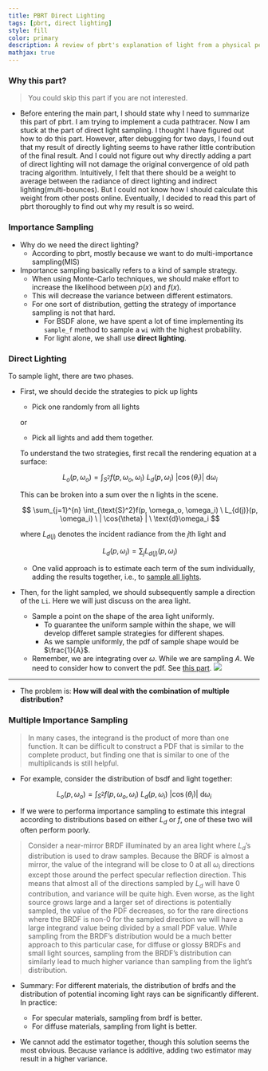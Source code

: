 ```yaml
---
title: PBRT Direct Lighting
tags: [pbrt, direct lighting]
style: fill
color: primary
description: A review of pbrt's explanation of light from a physical perspective.
mathjax: true
---
```


<script>
    MathJax = {
        tex: {
        inlineMath: [['$', '$'], ['\\(', '\\)']]
        }
    };
    </script>
<script type="text/javascript" id="MathJax-script" async src="https://cdn.jsdelivr.net/npm/mathjax@3/es5/tex-mml-chtml.js">
</script>    

### Why this part?
> You could skip this part if you are not interested.

- Before entering the main part, I should state why I need to summarize this part of pbrt. I am trying to implement a cuda pathtracer. Now I am stuck at the part of direct light sampling. I thought I have figured out how to do this part. However, after debugging for two days, I found out that my result of directly lighting seems to have rather little contribution of the final result. And I could not figure out why directly adding a part of direct lighting will not damage the original convergence of old path tracing algorithm. Intuitively, I felt that there should be a weight to average between the radiance of direct lighting and indirect lighting(multi-bounces). But I could not know how I should calculate this weight from other posts online. Eventually, I decided to read this part of pbrt thoroughly to find out why my result is so weird.



### Importance Sampling
- Why do we need the direct lighting?
    - According to pbrt, mostly because we want to do multi-importance sampling(MIS)
- Importance sampling basically refers to a kind of sample strategy.
    - When using Monte-Carlo techniques, we should make effort to increase the likelihood between $p(x)$ and $f(x)$.
    - This will decrease the variance between different estimators.
    - For one sort of distribution, getting the strategy of importance sampling is not that hard.
        - For BSDF alone, we have spent a lot of time implementing its `sample_f` method to sample a `wi` with the highest probability.
        - For light alone, we shall use **direct lighting**.


### Direct Lighting

To sample light, there are two phases.
- First, we should decide the strategies to pick up lights
    - Pick one randomly from all lights
    
    or
    - Pick all lights and add them together.

    To understand the two strategies, first recall the rendering equation at a surface:

    $$
    L_o(p, \omega_o) = \int_{S^2}{f(p, \omega_o, \omega_i) \ L_d(p, \omega_i) \ |\cos(\theta_{i})| \ \text{d}\omega_i}
    $$

    This can be broken into a sum over the n lights in the scene.

    $$
    \sum_{j=1}^{n} \int_{\text{S}^2}f(p, \omega_o, \omega_i) \ L_{d(j)}(p, \omega_i) \ | \cos{\theta} | \ \text{d}\omega_i
    $$
    
    where $L_{d(j)}$ denotes the incident radiance from the $j\text{th}$ light and 
    
    $$
    L_d(p, \omega_i) = \sum_j{L_{d(j)}(p, \omega_i)}
    $$

    - One valid approach is to estimate each term of the sum individually, adding the results together, i.e., to [sample all lights](https://pbr-book.org/3ed-2018/Light_Transport_I_Surface_Reflection/Direct_Lighting#UniformSampleAllLights). 

    



- Then, for the light sampled, we should subsequently sample a direction of the `Li`. Here we will just discuss on the area light.
    - Sample a point on the shape of the area light uniformly.
        - To guarantee the uniform sample within the shape, we will develop differet sample strategies for different shapes.
        - As we sample uniformly, the pdf of sample shape would be $\frac{1}{A}$.
    - Remember, we are integrating over $\omega$. While we are sampling $A$. We need to consider how to convert the pdf. See [this part](https://pbr-book.org/3ed-2018/Color_and_Radiometry/Working_with_Radiometric_Integrals#IntegralsoverArea).
    ![](https://pbr-book.org/3ed-2018/Color_and_Radiometry/Differential%20solid%20angle%20of%20dA.svg)




---

- The problem is: **How will deal with the combination of multiple distribution?**
### Multiple Importance Sampling
> In many cases, the integrand is the product of more than one function. It can be difficult to construct a PDF that is similar to the complete product, but finding one that is similar to one of the multiplicands is still helpful.

- For example, consider the distribution of bsdf and light together:

$$
L_o(p, \omega_o) = \int_{S^2}{f(p, \omega_o, \omega_i) \ L_d(p, \omega_i) \ |\cos(\theta_{i})| \ \text{d}\omega_i}
$$

- If we were to performa importance sampling to estimate this integral according to distributions based on either $L_d$ or $f$, one of these two will often perform poorly.

> Consider a near-mirror BRDF illuminated by an area light where $L_d$’s distribution is used to draw samples. Because the BRDF is almost a mirror, the value of the integrand will be close to 0 at all $\omega_i$  directions except those around the perfect specular reflection direction. This means that almost all of the directions sampled by $L_d$ will have 0 contribution, and variance will be quite high. Even worse, as the light source grows large and a larger set of directions is potentially sampled, the value of the PDF decreases, so for the rare directions where the BRDF is non-0 for the sampled direction we will have a large integrand value being divided by a small PDF value. While sampling from the BRDF’s distribution would be a much better approach to this particular case, for diffuse or glossy BRDFs and small light sources, sampling from the BRDF’s distribution can similarly lead to much higher variance than sampling from the light’s distribution.

- Summary: For different materials, the distribution of brdfs and the distribution of potential incoming light rays can be significantly different. In practice: 
    - For specular materials, sampling from brdf is better.
    - For diffuse materials, sampling from light is better.

- We cannot add the estimator together, though this solution seems the most obvious. Because variance is additive, adding two estimator may result in a higher variance.


